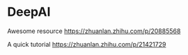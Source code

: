 # DeepAI

Awesome resource
https://zhuanlan.zhihu.com/p/20885568

A quick tutorial
https://zhuanlan.zhihu.com/p/21421729
